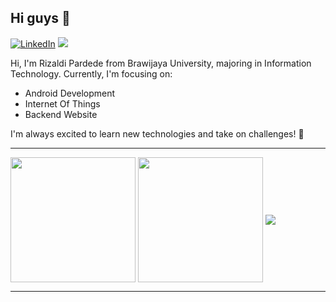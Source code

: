 ## Hi guys 👋 
[![LinkedIn](https://img.shields.io/badge/LinkedIn-%230077B5.svg?logo=linkedin&logoColor=white)](https://www.linkedin.com/in/rizaldi-pardede-7b5708261)
<img src='https://visitcount.itsvg.in/api?id=raybrilliant&icon=5&color=13' style="justify:'end"/>

Hi, I'm Rizaldi Pardede from Brawijaya University, majoring in Information Technology. Currently, I'm focusing on:
- Android Development
- Internet Of Things
- Backend Website

I'm always excited to learn new technologies and take on challenges! 🚀

---

<span>
<img align="center" height=200 src="https://github-readme-stats.vercel.app/api?username=RizaldiPardede&theme=tokyonight&hide_border=false&include_all_commits=true&count_private=true" />
</span>
<span>
<img align="center" height=200 src="https://github-readme-stats.vercel.app/api/top-langs/?username=RizaldiPardede&theme=tokyonight&langs_count=5" />
</span>
<img align="center" width='full' src='https://github-readme-streak-stats.herokuapp.com/?user=RizaldiPardede&theme=tokyonight&hide_border=false' />

---
